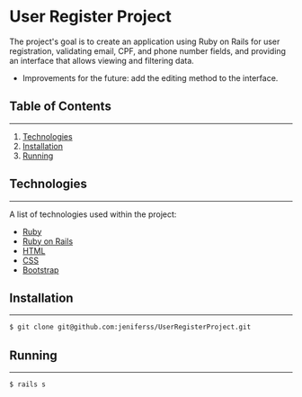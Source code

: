 # User Register Project

The project's goal is to create an application using Ruby on Rails for user registration, validating email, CPF, and phone number fields, and providing an interface that allows viewing and filtering data.

* Improvements for the future: add the editing method to the interface.

## Table of Contents

***
1. [Technologies](#technologies)
2. [Installation](#installation)
3. [Running](#running)

## Technologies

***
A list of technologies used within the project:

* [Ruby](https://www.ruby-lang.org/pt/)
* [Ruby on Rails](https://rubyonrails.org)
* [HTML](https://developer.mozilla.org/pt-BR/docs/Web/HTML)
* [CSS](https://developer.mozilla.org/pt-BR/docs/Learn/Getting_started_with_the_web/CSS_basics)
* [Bootstrap](https://getbootstrap.com)

## Installation
***

```bash
$ git clone git@github.com:jeniferss/UserRegisterProject.git
```

## Running
***

```bash
$ rails s
```
